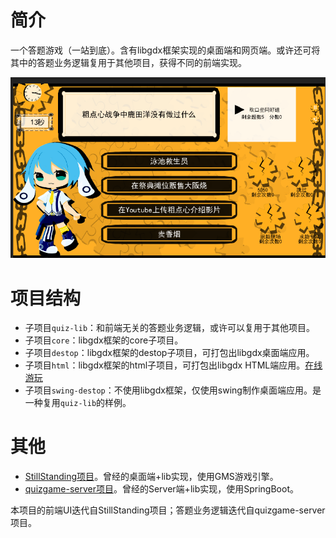 # 简介

一个答题游戏（一站到底）。含有libgdx框架实现的桌面端和网页端。或许还可将其中的答题业务逻辑复用于其他项目，获得不同的前端实现。

![](./docs/1.png)

# 项目结构

- 子项目`quiz-lib`：和前端无关的答题业务逻辑，或许可以复用于其他项目。
- 子项目`core`：libgdx框架的core子项目。
- 子项目`destop`：libgdx框架的destop子项目，可打包出libgdx桌面端应用。
- 子项目`html`：libgdx框架的html子项目，可打包出libgdx HTML端应用。[在线游玩](https://hundun.itch.io/zaca-quiz)
- 子项目`swing-destop`：不使用libgdx框架，仅使用swing制作桌面端应用。是一种复用`quiz-lib`的样例。

# 其他

- [StillStanding项目](https://github.com/hundun000/StillStanding)。曾经的桌面端+lib实现，使用GMS游戏引擎。
- [quizgame-server项目](https://github.com/hundun000/quizgame)。曾经的Server端+lib实现，使用SpringBoot。

本项目的前端UI迭代自StillStanding项目；答题业务逻辑迭代自quizgame-server项目。